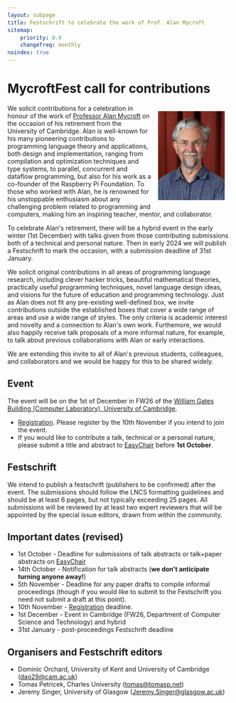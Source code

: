 ```yaml
---
layout: subpage
title: Festschrift to celebrate the work of Prof. Alan Mycroft
sitemap:
    priority: 0.9
    changefreq: monthly
noindex: true
---
```


# MycroftFest call for contributions

<img src="images/am2022.jpg" style="float:right; max-height: 200px; margin: 15px;" />

We solicit contributions for a celebration in honour of the work of [Professor Alan Mycroft](https://www.cl.cam.ac.uk/~am21/) on the occasion of his retirement from the University of Cambridge.  Alan is well-known for his many pioneering contributions to programming language theory and applications, both design and implementation, ranging from compilation and optimization techniques and type systems, to parallel, concurrent and dataflow programming, but also for his work as a co-founder of the Raspberry Pi Foundation. To those who worked with Alan, he is renowned for his unstoppable enthusiasm about any challenging problem related to programming and computers, making him an inspiring teacher, mentor, and collaborator.

To celebrate Alan's retirement, there will be a hybrid event in the early winter (1st December) with talks given from those contributing submissions both of a technical and personal nature. Then in early 2024 we will publish a Festschrift to mark the occasion, with a submission deadline of 31st January.

We solicit original contributions in all areas of programming language research, including clever hacker tricks, beautiful mathematical theories, practically useful programming techniques, novel language design ideas, and visions for the future of education and programming technology. Just as Alan does not fit any pre-existing well-defined box, we invite contributions outside the established boxes that cover a wide range of areas and use a wide range of styles. The only criteria is academic interest and novelty and a connection to Alan's own work. Furthemore, we would also happily receive talk proposals of a more informal nature, for example, to talk about previous collaborations with Alan or early interactions.

We are extending this invite to all of Alan's previous students, colleagues, and collaborators and we would be happy for this to be shared widely.

<!-- More details can be found here: [https://dorchard.github.io/mycroftfest](https://dorchard.github.io/mycroftfest) -->

## Event

The event will be on the 1st of December in FW26 of the [William Gates Building (Computer Laboratory), University of Cambridge](https://www.google.com/maps/place/Computer+Laboratory/@52.210891,0.0891517,17z/data=!3m1!4b1!4m6!3m5!1s0x47d8774a3f6e55cd:0xabf8227343e684c7!8m2!3d52.210891!4d0.091732!16zL20vMDJtN2xj?entry=ttu).

* [Registration](https://docs.google.com/forms/d/e/1FAIpQLScjsZc8PNVVkdjPHyPiLt4d6l3Yj60oQDbZUCklwhPwub7dTA/viewform). Please register by the 10th November if you intend to join the event.
* If you would like to contribute a talk, technical or a personal nature, please submit a title and abstract
to [EasyChair](https://easychair.org/conferences/?conf=mycroftfest23) before __1st October__.

## Festschrift

We intend to publish a festschrift (publishers to be confirmed) after the event. The submissions should follow the LNCS formatting guidelines and should be at least 6 pages, but not typically exceeding 25 pages. All submissions will be reviewed by at least two expert reviewers that will be appointed by the special issue editors, drawn from within the community.

## Important dates (revised)

* 1st October - Deadline for submissions of talk abstracts or talk+paper abstracts on [EasyChair](https://easychair.org/conferences/?conf=mycroftfest23)
* 14th October - Notification for talk abstracts (__we don't anticipate turning anyone away!__)
* 5th November - Deadline for any paper drafts to compile informal proceedings (though if you would like to submit to the Festschrift you need not submit a draft at this point).
* 10th November - [Registration](https://www.google.com/maps/place/Computer+Laboratory/@52.210891,0.0891517,17z/data=!3m1!4b1!4m6!3m5!1s0x47d8774a3f6e55cd:0xabf8227343e684c7!8m2!3d52.210891!4d0.091732!16zL20vMDJtN2xj?entry=ttu) deadline.
* 1st December - Event in Cambridge (FW26, Department of Computer Science and Technology) and hybrid
* 31st January - post-proceedings Festschrift deadline

## Organisers and Festschrift editors

- Dominic Orchard, University of Kent and University of Cambridge ([dao29@cam.ac.uk](mailto:dao29@cam.ac.uk))
- Tomas Petricek, Charles University ([tomas@tomasp.net](mailto:tomas@tomasp.net))
- Jeremy Singer, University of Glasgow ([Jeremy.Singer@glasgow.ac.uk](mailto:Jeremy.Singer@glasgow.ac.uk))
